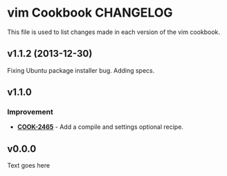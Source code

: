 vim Cookbook CHANGELOG
======================
This file is used to list changes made in each version of the vim cookbook.

v1.1.2 (2013-12-30)
-------------------
Fixing Ubuntu package installer bug. Adding specs.


v1.1.0
------
### Improvement
- **[COOK-2465](https://tickets.opscode.com/browse/COOK-2465)** - Add a compile and settings optional recipe.


v0.0.0
------
Text goes here
